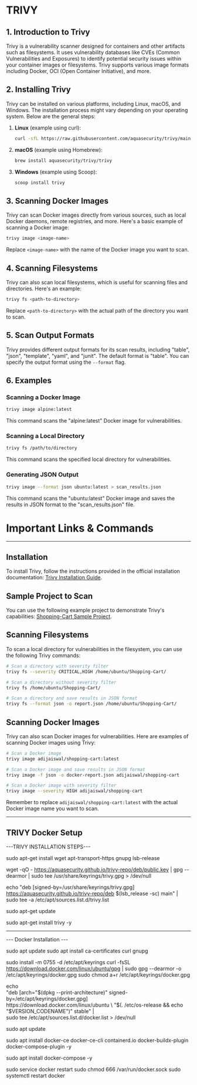# TRIVY



## 1. Introduction to Trivy

Trivy is a vulnerability scanner designed for containers and other artifacts such as filesystems. It uses vulnerability databases like CVEs (Common Vulnerabilities and Exposures) to identify potential security issues within your container images or filesystems. Trivy supports various image formats including Docker, OCI (Open Container Initiative), and more.

## 2. Installing Trivy

Trivy can be installed on various platforms, including Linux, macOS, and Windows. The installation process might vary depending on your operating system. Below are the general steps:

1. **Linux** (example using curl):
   ```bash
   curl -sfL https://raw.githubusercontent.com/aquasecurity/trivy/main/contrib/install.sh | sh -s -- -b /usr/local/bin
   ```

2. **macOS** (example using Homebrew):
   ```bash
   brew install aquasecurity/trivy/trivy
   ```

3. **Windows** (example using Scoop):
   ```bash
   scoop install trivy
   ```

## 3. Scanning Docker Images

Trivy can scan Docker images directly from various sources, such as local Docker daemons, remote registries, and more. Here's a basic example of scanning a Docker image:

```bash
trivy image <image-name>
```

Replace `<image-name>` with the name of the Docker image you want to scan.

## 4. Scanning Filesystems

Trivy can also scan local filesystems, which is useful for scanning files and directories. Here's an example:

```bash
trivy fs <path-to-directory>
```

Replace `<path-to-directory>` with the actual path of the directory you want to scan.

## 5. Scan Output Formats

Trivy provides different output formats for its scan results, including "table", "json", "template", "yaml", and "junit". The default format is "table". You can specify the output format using the `--format` flag.

## 6. Examples

### Scanning a Docker Image

```bash
trivy image alpine:latest
```

This command scans the "alpine:latest" Docker image for vulnerabilities.

### Scanning a Local Directory

```bash
trivy fs /path/to/directory
```

This command scans the specified local directory for vulnerabilities.

### Generating JSON Output

```bash
trivy image --format json ubuntu:latest > scan_results.json
```

This command scans the "ubuntu:latest" Docker image and saves the results in JSON format to the "scan_results.json" file.

# Important Links & Commands 

---

## Installation

To install Trivy, follow the instructions provided in the official installation documentation: [Trivy Installation Guide](https://aquasecurity.github.io/trivy/v0.18.3/installation/).

## Sample Project to Scan

You can use the following example project to demonstrate Trivy's capabilities: [Shopping-Cart Sample Project](https://github.com/jaiswaladi246/Shopping-Cart.git).

## Scanning Filesystems

To scan a local directory for vulnerabilities in the filesystem, you can use the following Trivy commands:

```bash
# Scan a directory with severity filter
trivy fs --severity CRITICAL,HIGH /home/ubuntu/Shopping-Cart/

# Scan a directory without severity filter
trivy fs /home/ubuntu/Shopping-Cart/

# Scan a directory and save results in JSON format
trivy fs --format json -o report.json /home/ubuntu/Shopping-Cart/
```

## Scanning Docker Images

Trivy can also scan Docker images for vulnerabilities. Here are examples of scanning Docker images using Trivy:

```bash
# Scan a Docker image
trivy image adijaiswal/shopping-cart:latest

# Scan a Docker image and save results in JSON format
trivy image -f json -o docker-report.json adijaiswal/shopping-cart

# Scan a Docker image with severity filter
trivy image --severity HIGH adijaiswal/shopping-cart
```

Remember to replace `adijaiswal/shopping-cart:latest` with the actual Docker image name you want to scan.

---
## TRIVY Docker Setup

---TRIVY INSTALLATION STEPS---

sudo apt-get install wget apt-transport-https gnupg lsb-release

wget -qO - https://aquasecurity.github.io/trivy-repo/deb/public.key | gpg --dearmor | sudo tee /usr/share/keyrings/trivy.gpg > /dev/null

echo "deb [signed-by=/usr/share/keyrings/trivy.gpg] https://aquasecurity.github.io/trivy-repo/deb $(lsb_release -sc) main" | sudo tee -a /etc/apt/sources.list.d/trivy.list

sudo apt-get update

sudo apt-get install trivy -y


-------------------------------------------------------------------------------------------------------------------

--- Docker Installation ---

sudo apt update
sudo apt install ca-certificates curl gnupg

sudo install -m 0755 -d /etc/apt/keyrings
curl -fsSL https://download.docker.com/linux/ubuntu/gpg | sudo gpg --dearmor -o /etc/apt/keyrings/docker.gpg
sudo chmod a+r /etc/apt/keyrings/docker.gpg

echo \
  "deb [arch="$(dpkg --print-architecture)" signed-by=/etc/apt/keyrings/docker.gpg] https://download.docker.com/linux/ubuntu \
  "$(. /etc/os-release && echo "$VERSION_CODENAME")" stable" | \
  sudo tee /etc/apt/sources.list.d/docker.list > /dev/null
  
  sudo apt update
  
  sudo apt install docker-ce docker-ce-cli containerd.io docker-buildx-plugin docker-compose-plugin -y
  
  sudo apt install docker-compose -y
  
sudo service docker restart
sudo chmod 666 /var/run/docker.sock
sudo systemctl restart docker
